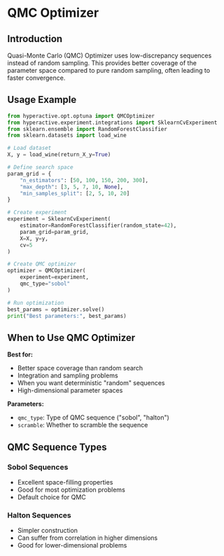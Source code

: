 # QMC Optimizer

## Introduction

Quasi-Monte Carlo (QMC) Optimizer uses low-discrepancy sequences instead of random sampling. This provides better coverage of the parameter space compared to pure random sampling, often leading to faster convergence.

## Usage Example

```python
from hyperactive.opt.optuna import QMCOptimizer
from hyperactive.experiment.integrations import SklearnCvExperiment
from sklearn.ensemble import RandomForestClassifier
from sklearn.datasets import load_wine

# Load dataset
X, y = load_wine(return_X_y=True)

# Define search space
param_grid = {
    "n_estimators": [50, 100, 150, 200, 300],
    "max_depth": [3, 5, 7, 10, None],
    "min_samples_split": [2, 5, 10, 20]
}

# Create experiment
experiment = SklearnCvExperiment(
    estimator=RandomForestClassifier(random_state=42),
    param_grid=param_grid,
    X=X, y=y,
    cv=5
)

# Create QMC optimizer
optimizer = QMCOptimizer(
    experiment=experiment,
    qmc_type="sobol"
)

# Run optimization
best_params = optimizer.solve()
print("Best parameters:", best_params)
```

## When to Use QMC Optimizer

**Best for:**
- Better space coverage than random search
- Integration and sampling problems
- When you want deterministic "random" sequences
- High-dimensional parameter spaces

**Parameters:**
- `qmc_type`: Type of QMC sequence ("sobol", "halton")
- `scramble`: Whether to scramble the sequence

## QMC Sequence Types

### Sobol Sequences
- Excellent space-filling properties
- Good for most optimization problems
- Default choice for QMC

### Halton Sequences  
- Simpler construction
- Can suffer from correlation in higher dimensions
- Good for lower-dimensional problems
